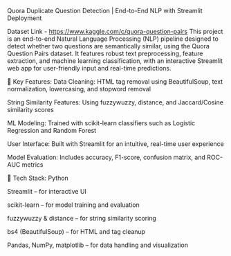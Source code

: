 Quora Duplicate Question Detection | End-to-End NLP with Streamlit Deployment

Dataset Link - https://www.kaggle.com/c/quora-question-pairs
This project is an end-to-end Natural Language Processing (NLP) pipeline designed to detect whether two questions are semantically similar, using the Quora Question Pairs dataset. It features robust text preprocessing, feature extraction, and machine learning classification, with an interactive Streamlit web app for user-friendly input and real-time predictions.

🔧 Key Features:
Data Cleaning: HTML tag removal using BeautifulSoup, text normalization, lowercasing, and stopword removal

String Similarity Features: Using fuzzywuzzy, distance, and Jaccard/Cosine similarity scores

ML Modeling: Trained with scikit-learn classifiers such as Logistic Regression and Random Forest

User Interface: Built with Streamlit for an intuitive, real-time user experience

Model Evaluation: Includes accuracy, F1-score, confusion matrix, and ROC-AUC metrics

🧰 Tech Stack:
Python

Streamlit – for interactive UI

scikit-learn – for model training and evaluation

fuzzywuzzy & distance – for string similarity scoring

bs4 (BeautifulSoup) – for HTML and tag cleanup

Pandas, NumPy, matplotlib – for data handling and visualization

